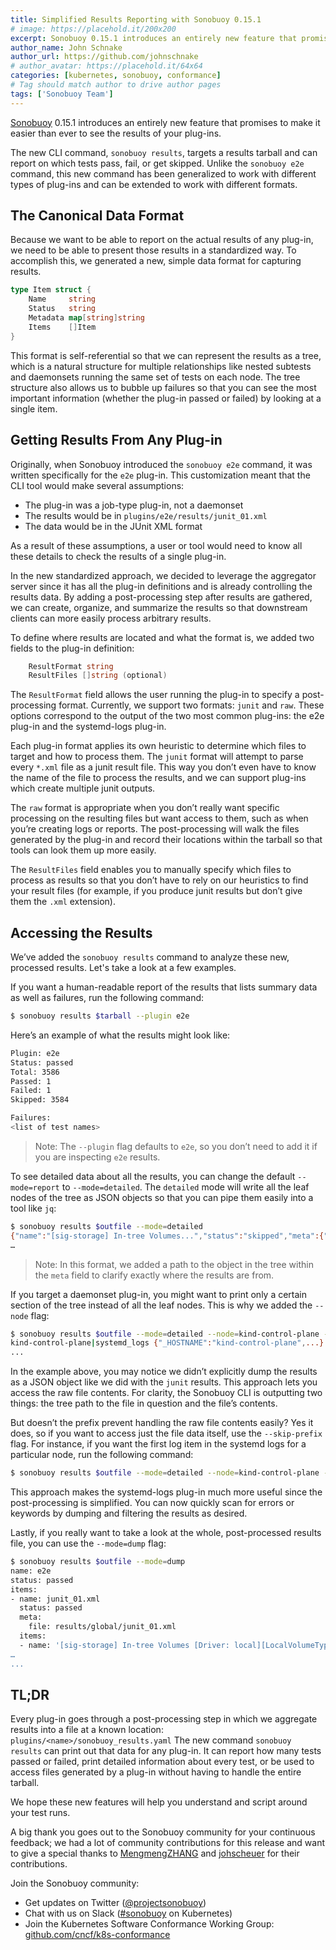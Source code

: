 ```yaml
---
title: Simplified Results Reporting with Sonobuoy 0.15.1
# image: https://placehold.it/200x200
excerpt: Sonobuoy 0.15.1 introduces an entirely new feature that promises to make it easier than ever to see the results of your plug-ins.
author_name: John Schnake
author_url: https://github.com/johnschnake
# author_avatar: https://placehold.it/64x64
categories: [kubernetes, sonobuoy, conformance]
# Tag should match author to drive author pages
tags: ['Sonobuoy Team']
---
```


[Sonobuoy](github) 0.15.1 introduces an entirely new feature that promises to make it easier than ever to see the results of your plug-ins.

The new CLI command, `sonobuoy results`, targets a results tarball and can report on which tests pass, fail, or get skipped. Unlike the `sonobuoy e2e` command, this new command has been generalized to work with different types of plug-ins and can be extended to work with different formats.

## The Canonical Data Format

Because we want to be able to report on the actual results of any plug-in, we need to be able to present those results in a standardized way. To accomplish this, we generated a new, simple data format for capturing results.

```go
type Item struct {
    Name     string
    Status   string
    Metadata map[string]string
    Items    []Item
}
```

This format is self-referential so that we can represent the results as a tree, which is a natural structure for multiple relationships like nested subtests and daemonsets running the same set of tests on each node. The tree structure also allows us to bubble up failures so that you can see the most important information (whether the plug-in passed or failed) by looking at a single item.

## Getting Results From Any Plug-in

Originally, when Sonobuoy introduced the `sonobuoy e2e` command, it was written specifically for the `e2e` plug-in. This customization meant that the CLI tool would make several assumptions:

- The plug-in was a job-type plug-in, not a daemonset
- The results would be in `plugins/e2e/results/junit_01.xml`
- The data would be in the JUnit XML format

As a result of these assumptions, a user or tool would need to know all these details to check the results of a single plug-in.

In the new standardized approach, we decided to leverage the aggregator server since it has all the plug-in definitions and is already controlling the results data. By adding a post-processing step after results are gathered, we can create, organize, and summarize the results so that downstream clients can more easily process arbitrary results.

To define where results are located and what the format is, we added two fields to the plug-in definition:

```go
    ResultFormat string
    ResultFiles []string (optional)
```

The `ResultFormat` field allows the user running the plug-in to specify a post-processing format. Currently, we support two formats: `junit` and `raw`. These options correspond to the output of the two most common plug-ins: the e2e plug-in and the systemd-logs plug-in.

Each plug-in format applies its own heuristic to determine which files to target and how to process them. The `junit` format will attempt to parse every `*.xml` file as a junit result file. This way you don’t even have to know the name of the file to process the results, and we can support plug-ins which create multiple junit outputs.

The `raw` format is appropriate when you don’t really want specific processing on the resulting files but want access to them, such as when you’re creating logs or reports. The post-processing will walk the files generated by the plug-in and record their locations within the tarball so that tools can look them up more easily.

The `ResultFiles` field enables you to manually specify which files to process as results so that you don’t have to rely on our heuristics to find your result files (for example, if you produce junit results but don’t give them the `.xml` extension).

## Accessing the Results

We’ve added the `sonobuoy results` command to analyze these new, processed results. Let's take a look at a  few examples.

If you want a human-readable report of the results that lists summary data as well as failures, run the following command:

```bash
$ sonobuoy results $tarball --plugin e2e
```

Here’s an example of what the results might look like:

```bash
Plugin: e2e
Status: passed
Total: 3586
Passed: 1
Failed: 1
Skipped: 3584

Failures:
<list of test names>
```

> Note: The `--plugin` flag defaults to `e2e`, so you don’t need to add it if you are inspecting `e2e` results.

To see detailed data about all the results, you can change the default `--mode=report` to `--mode=detailed`. The `detailed` mode will write all the leaf nodes of the tree as JSON objects so that you can pipe them easily into a tool like `jq`:

```bash
$ sonobuoy results $outfile --mode=detailed
{"name":"[sig-storage] In-tree Volumes...","status":"skipped","meta":{"path":"e2e|junit_01.xml"}}
…
```

> Note: In this format, we added a path to the object in the tree within the `meta` field to clarify exactly where the results are from.

If you target a daemonset plug-in,  you might want to print only a certain section of the tree instead of all the leaf nodes. This is why we added the `--node` flag:

```bash
$ sonobuoy results $outfile --mode=detailed --node=kind-control-plane --plugin systemd-logs
kind-control-plane|systemd_logs {"_HOSTNAME":"kind-control-plane",...}
...
```

In the example above, you may notice we didn’t explicitly dump the results as a JSON object like we did with the `junit` results. This approach lets you access the raw file contents. For clarity, the Sonobuoy CLI is outputting two things: the tree path to the file in question and the file’s contents.

But doesn’t the prefix prevent handling the raw file contents easily? Yes it does, so if you want to access just the file data itself, use the `--skip-prefix` flag. For instance, if you want the first log item in the systemd logs for a particular node, run the following command:

```bash
$ sonobuoy results $outfile --mode=detailed --node=kind-control-plane --plugin systemd-logs --skip-prefix | head -n1 | jq
```

This approach makes the systemd-logs plug-in much more useful since the post-processing is simplified. You can now quickly scan for errors or keywords by dumping and filtering the results as desired.

Lastly, if you really want to take a look at the whole, post-processed results file, you can use the `--mode=dump` flag:

```bash
$ sonobuoy results $outfile --mode=dump
name: e2e
status: passed
items:
- name: junit_01.xml
  status: passed
  meta:
    file: results/global/junit_01.xml
  items:
  - name: '[sig-storage] In-tree Volumes [Driver: local][LocalVolumeType: blockfs]
…
...
```

## TL;DR

Every plug-in goes through a post-processing step in which we aggregate results into a file at a known location: `plugins/<name>/sonobuoy_results.yaml`
The new command `sonobuoy results` can print out that data for any plug-in. It can report how many tests passed or failed, print detailed information about every test, or be used to access files generated by a plug-in without having to handle the entire tarball.

We hope these new features will help you understand and script around your test runs.

A big thank you goes out to the Sonobuoy community for your continuous feedback; we had a lot of community contributions for this release and want to give a special thanks to [MengmengZHANG](https://github.com/MengmengZHANG) and [johscheuer](https://github.com/johscheuer) for their contributions.

Join the Sonobuoy community:

- Get updates on Twitter ([@projectsonobuoy][twitter])
- Chat with us on Slack ([#sonobuoy][slack] on Kubernetes)
- Join the Kubernetes Software Conformance Working Group: [github.com/cncf/k8s-conformance][conformance-wg]

[twitter]: https://twitter.com/projectsonobuoy
[slack]: https://kubernetes.slack.com/messages/C6L3G051C
[conformance-wg]: https://github.com/cncf/k8s-conformance
[github]: https://github.com/heptio/sonobuoy
[cncf]: https://www.cncf.io/certification/software-conformance/
